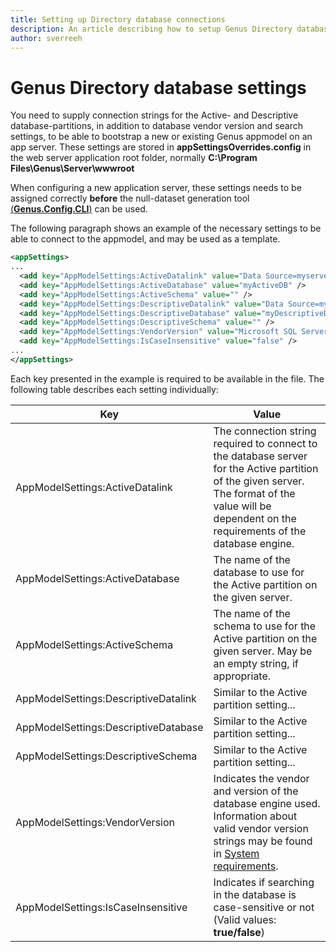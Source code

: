 ```yaml
---
title: Setting up Directory database connections 
description: An article describing how to setup Genus Directory database connections as part of the installation of an application server. 
author: sverreeh
---
```


# Genus Directory database settings

You need to supply connection strings for the Active- and Descriptive database-partitions, in addition to database vendor version and search settings, to be able to bootstrap a new or existing Genus appmodel on an app server. These settings are stored in **appSettingsOverrides.config** in the web server application root folder, normally **C:\Program Files\Genus\Server\wwwroot**

When configuring a new application server, these settings needs to be assigned correctly __before__ the null-dataset generation tool [(**Genus.Config.CLI**)](nulldataset-command-file-format.md) can be used.

The following paragraph shows an example of the necessary settings to be able to connect to the appmodel, and may be used as a template. 

```xml
<appSettings>
...
  <add key="AppModelSettings:ActiveDatalink" value="Data Source=myserver;User ID=myuser;Password=mypwd" />
  <add key="AppModelSettings:ActiveDatabase" value="myActiveDB" />
  <add key="AppModelSettings:ActiveSchema" value="" />
  <add key="AppModelSettings:DescriptiveDatalink" value="Data Source=myserver;User ID=myuser;Password=mypwd" />
  <add key="AppModelSettings:DescriptiveDatabase" value="myDescriptiveDB" />
  <add key="AppModelSettings:DescriptiveSchema" value="" />
  <add key="AppModelSettings:VendorVersion" value="Microsoft SQL Server 2016" />
  <add key="AppModelSettings:IsCaseInsensitive" value="false" />
...
</appSettings>
```

Each key presented in the example is required to be available in the file. The following table describes each setting individually:

| **Key** | **Value**
|---------|-----------
| AppModelSettings:ActiveDatalink      | The connection string required to connect to the database server for the Active partition of the given server. The format of the value will be dependent on the requirements of the database engine.
| AppModelSettings:ActiveDatabase      | The name of the database to use for the Active partition on the given server.
| AppModelSettings:ActiveSchema        | The name of the schema to use for the Active partition on the given server. May be an empty string, if appropriate.
| AppModelSettings:DescriptiveDatalink | Similar to the Active partition setting...
| AppModelSettings:DescriptiveDatabase | Similar to the Active partition setting...
| AppModelSettings:DescriptiveSchema   | Similar to the Active partition setting...
| AppModelSettings:VendorVersion       | Indicates the vendor and version of the database engine used. Information about valid vendor version strings may be found in [System requirements](../../system-requirements.md#supported-database-system-vendors "Supported database system vendors").
| AppModelSettings:IsCaseInsensitive   | Indicates if searching in the database is case-sensitive or not (Valid values: **true/false**)
